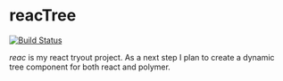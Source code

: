reacTree
====
[![Build Status](https://travis-ci.org/marianboda/reacTree.svg?branch=master)](https://travis-ci.org/marianboda/reacTree "Check this project's build status on TravisCI")


*reac* is my react tryout project. As a next step I plan to create a dynamic tree component for both react and polymer.
